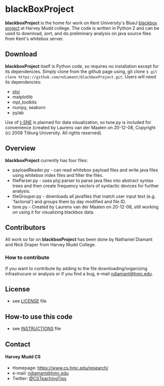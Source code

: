 blackBoxProject
======
**blackboxProject** is the home for work on Kent University's BlueJ [blackbox project](http://www.bluej.org/blackbox.html) at Harvey Mudd college. The code is written in Python 2 and can be used to download, sort, and do preliminary analysis on java source files from Kent's whitebox server.

## Download
**blackboxProject** itself is Python code, so requires no installation except for its dependencies. Simply clone from the github page using, git clone ```$ git clone https://github.com/ndiamant/blackboxProject.git```. Users will need its dependencies: 
* [plyj](https://github.com/musiKk/plyj) 
* matplotlib 
* mpl_toolkits 
* numpy, seaborn 
* pylab 

Use of [t-SNE](https://lvdmaaten.github.io/tsne/) is planned for data visualization, so tsne.py is included for convenience (created by Laurens van der Maaten on 20-12-08, Copyright (c) 2008 Tilburg University. All rights reserved). 

## Overview
**blackboxProject** currently has four files:
* payloadReader.py - can read whitebox payload files and write java files using whitebox index files and filter the files. 
* fileParser.py - uses plyj parser to parse java files into abstract syntax trees and then create frequency vectors of syntactic devices for further analysis.
* fileGrouper.py - downloads all javafiles that match user input text (e.g. 'factorial') and groups them by day modified and file ID.
* tsne.py - Created by Laurens van der Maaten on 20-12-08, still working on using it for visualizing blackbox data. 

## Contributors
All work so far on **blackboxProject** has been done by Nathaniel Diamant and Nick Draper from Harvey Mudd College.

### How to contribute

If you want to contribute by adding to the file downloading/organizing infrastrucure or analysis or if you find a bug, e-mail ndiamant@hmc.edu.

## License 
* see [LICENSE](blackboxProject/LICENSE.md) file

## How-to use this code
* see [INSTRUCTIONS](https://github.com/ndiamant/sw-name/blob/master/INSTRUCTIONS.md) file

## Contact
#### Harvey Mudd CS
* Homepage: https://www.cs.hmc.edu/research/
* e-mail: ndiamant@hmc.edu
* Twitter: [@CSTeachingTips](https://twitter.com/csteachingtips "CS Teaching Tips on twitter")

